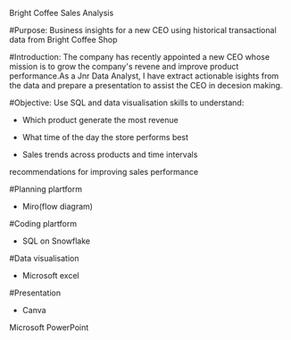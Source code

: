 Bright Coffee Sales Analysis

#Purpose: Business insights for a new CEO using historical transactional data from Bright Coffee Shop

#Introduction: The company has recently appointed a new CEO whose mission is to grow the company's revene and improve product performance.As a Jnr Data Analyst, I have extract actionable isights from the data and prepare a presentation to assist the CEO in decesion making.

#Objective: Use SQL and data visualisation skills to understand:

- Which product generate the most revenue

- What time of the day the store performs best

- Sales trends across products and time intervals

recommendations for improving sales performance

#Planning plartform
- Miro(flow diagram)

#Coding plartform
- SQL on Snowflake
  
#Data visualisation
- Microsoft excel

#Presentation  
- Canva

Microsoft PowerPoint
